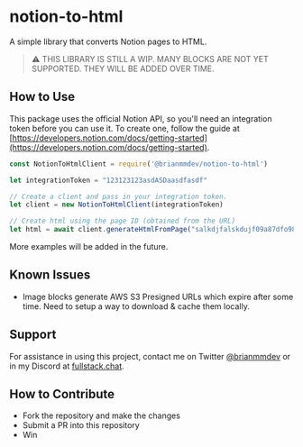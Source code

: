 # notion-to-html

A simple library that converts Notion pages to HTML.

> ⚠ THIS LIBRARY IS STILL A WIP. MANY BLOCKS ARE NOT YET SUPPORTED. THEY WILL BE ADDED OVER TIME.

## How to Use

This package uses the official Notion API, so you'll need an integration token before you can use it. To create one, follow the guide at [https://developers.notion.com/docs/getting-started](https://developers.notion.com/docs/getting-started).

```js
const NotionToHtmlClient = require('@brianmmdev/notion-to-html')

let integrationToken = "123123123asdASDaasdfasdf"

// Create a client and pass in your integration token.
let client = new NotionToHtmlClient(integrationToken)

// Create html using the page ID (obtained from the URL)
let html = await client.generateHtmlFromPage("salkdjfalskdujf09a87dfo98as")
```

More examples will be added in the future.

## Known Issues

- Image blocks generate AWS S3 Presigned URLs which expire after some time. Need to setup a way to download & cache them locally.

## Support

For assistance in using this project, contact me on Twitter [@brianmmdev]("https://twitter.com/brianmmdev") or in my Discord at [fullstack.chat]("https://fullstack.chat").

## How to Contribute

- Fork the repository and make the changes
- Submit a PR into this repository
- Win